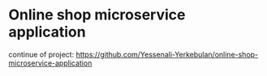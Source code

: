 # Online shop microservice application

continue of project: https://github.com/Yessenali-Yerkebulan/online-shop-microservice-application